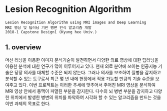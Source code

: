 
# Lesion Recognition Algorithm
```
Lesion Recognition Algorithm using MRI images and Deep Learning
MRI 영상 및 딥러닝 기반 병변 인식 알고리즘 개발
2018-1 Capstone Design1 (Kyung hee Univ.)
```

## 1. overview
머신 러닝을 이용한 이미지 분석기술이 발전하면서 다양한 의료 영상에 대한 딥러닝을 이용한 분석에 대한 연구가 많이 이루어지고 있다. 현재 의료 분야에 쓰이는 인공지능 기술은 당장 의사를 대체할 수준은 되지 않는다. 그러나 의사를 보조하여 질병을 감지하고 분석할 수 있는 도구로서 최근 몇 년 내에 현장에서 적용 가능할 만큼의 기술 수준을 보여주고 있다. 이번 프로젝트는 이러한 추세에 맞추어서 주어진 MRI 영상을 분석하여 MRI 영상 안에서 동맥이 파열된 부분을 감지한다. 다수의 뇌 병변 부분을 감지하고 다양한 위치에서 발생한 병변의 위치를 파악하여 시각화 할 수 있는 알고리즘을 만드는 것을 이번 과제의 목표로 한다.
